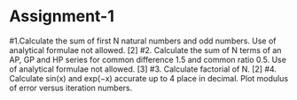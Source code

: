 # Assignment-1

#1.Calculate the sum of first N natural numbers and odd numbers. Use of analytical formulae not allowed. [2]
#2. Calculate the sum of N terms of an AP, GP and HP series for common difference 1.5 and common ratio 0.5. Use of analytical formulae not allowed. [3]
#3. Calculate factorial of N. [2]
#4. Calculate sin(x) and exp(−x) accurate up to 4 place in decimal. Plot modulus of error versus iteration numbers.
